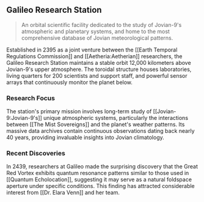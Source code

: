 ## Galileo Research Station

> An orbital scientific facility dedicated to the study of Jovian-9's atmospheric and planetary systems, and home to the most comprehensive database of Jovian meteorological patterns.

Established in 2395 as a joint venture between the [[Earth Temporal Regulations Commission]] and [[Aetheria:Aetherian]] researchers, the Galileo Research Station maintains a stable orbit 12,000 kilometers above Jovian-9's upper atmosphere. The toroidal structure houses laboratories, living quarters for 200 scientists and support staff, and powerful sensor arrays that continuously monitor the planet below.

### Research Focus

The station's primary mission involves long-term study of [[Jovian-9:Jovian-9's]] unique atmospheric systems, particularly the interactions between [[The Mist Sovereigns]] and the planet's weather patterns. Its massive data archives contain continuous observations dating back nearly 40 years, providing invaluable insights into Jovian climatology.

### Recent Discoveries

In 2439, researchers at Galileo made the surprising discovery that the Great Red Vortex exhibits quantum resonance patterns similar to those used in [[Quantum Echolocation]], suggesting it may serve as a natural foldspace aperture under specific conditions. This finding has attracted considerable interest from [[Dr. Elara Venn]] and her team.
